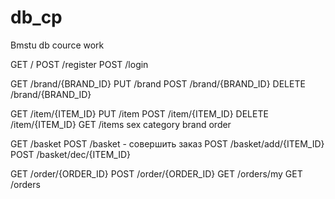 # db_cp
Bmstu db cource work 

GET /
POST /register
POST /login

GET /brand/{BRAND_ID}
PUT /brand
POST /brand/{BRAND_ID}
DELETE /brand/{BRAND_ID}

GET /item/{ITEM_ID}
PUT /item
POST /item/{ITEM_ID}
DELETE /item/{ITEM_ID}
GET /items
    sex
    category
    brand
    order

GET /basket
POST /basket - совершить заказ
POST /basket/add/{ITEM_ID}
POST /basket/dec/{ITEM_ID}

GET /order/{ORDER_ID}
POST /order/{ORDER_ID}
GET /orders/my
GET /orders

